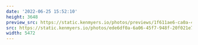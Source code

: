 ```yaml
---
date: '2022-06-25 15:52:10'
height: 3648
preview_src: https://static.kenmyers.io/photos/previews/1f611ae6-ca0a-4b9b-aebe-257fc5cdf051.webp
src: https://static.kenmyers.io/photos/ede6df0a-6a06-45f7-948f-20f021e73644.JPG
width: 5472
---
```

